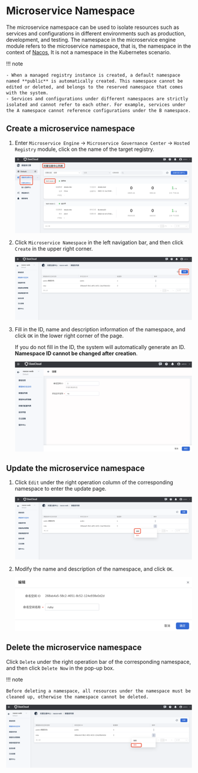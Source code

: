 # Microservice Namespace

The microservice namespace can be used to isolate resources such as services and configurations in different environments such as production, development, and testing. The namespace in the microservice engine module refers to the microservice namespace, that is, the namespace in the context of [Nacos](https://nacos.io/zh-cn/docs/what-is-nacos.html), It is not a namespace in the Kubernetes scenario.

!!! note

    - When a managed registry instance is created, a default namespace named **public** is automatically created. This namespace cannot be edited or deleted, and belongs to the reserved namespace that comes with the system.
    - Services and configurations under different namespaces are strictly isolated and cannot refer to each other. For example, services under the A namespace cannot reference configurations under the B namespace.

## Create a microservice namespace

1. Enter `Microservice Engine` -> `Microservice Governance Center` -> `Hosted Registry` module, click on the name of the target registry.

    ![namespace](imgs/ns-1.png)

2. Click `Microservice Namespace` in the left navigation bar, and then click `Create` in the upper right corner.
  
    ![Create Namespace](imgs/create-ns-1.png)

3. Fill in the ID, name and description information of the namespace, and click `OK` in the lower right corner of the page.

    If you do not fill in the ID, the system will automatically generate an ID. **Namespace ID cannot be changed after creation**.

    ![Create Namespace](imgs/create-ns-2.png)

## Update the microservice namespace

1. Click `Edit` under the right operation column of the corresponding namespace to enter the update page.

    ![Update Namespace](imgs/update-ns-1.png)

2. Modify the name and description of the namespace, and click `OK`.
  
    ![Update Namespace](imgs/update-ns-2.png)

## Delete the microservice namespace

Click `Delete` under the right operation bar of the corresponding namespace, and then click `Delete Now` in the pop-up box.

!!! note
  
    Before deleting a namespace, all resources under the namespace must be cleaned up, otherwise the namespace cannot be deleted.

![delete namespace](imgs/delete-ns-1.png)